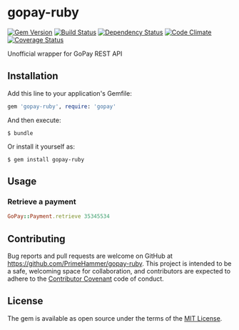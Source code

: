 # gopay-ruby

[![Gem Version](https://badge.fury.io/rb/gopay-ruby.png)](http://badge.fury.io/rb/gopay-ruby)
[![Build Status](https://travis-ci.org/PrimeHammer/gopay-ruby.png?branch=master)](https://travis-ci.org/PrimeHammer/gopay-ruby)
[![Dependency Status](https://gemnasium.com/PrimeHammer/gopay-ruby.png)](https://gemnasium.com/PrimeHammer/gopay-ruby)
[![Code Climate](https://codeclimate.com/github/PrimeHammer/gopay-ruby.png)](https://codeclimate.com/github/PrimeHammer/gopay-ruby)
[![Coverage Status](https://coveralls.io/repos/PrimeHammer/gopay-ruby/badge.svg?branch=master&service=github)](https://coveralls.io/github/PrimeHammer/gopay-ruby?branch=master)

Unofficial wrapper for GoPay REST API

## Installation

Add this line to your application's Gemfile:

```ruby
gem 'gopay-ruby', require: 'gopay'

```

And then execute:

    $ bundle

Or install it yourself as:

    $ gem install gopay-ruby

## Usage

### Retrieve a payment

```ruby
GoPay::Payment.retrieve 35345534
```

## Contributing

Bug reports and pull requests are welcome on GitHub at https://github.com/PrimeHammer/gopay-ruby. This project is intended to be a safe, welcoming space for collaboration, and contributors are expected to adhere to the [Contributor Covenant](http://contributor-covenant.org) code of conduct.


## License

The gem is available as open source under the terms of the [MIT License](http://opensource.org/licenses/MIT).

